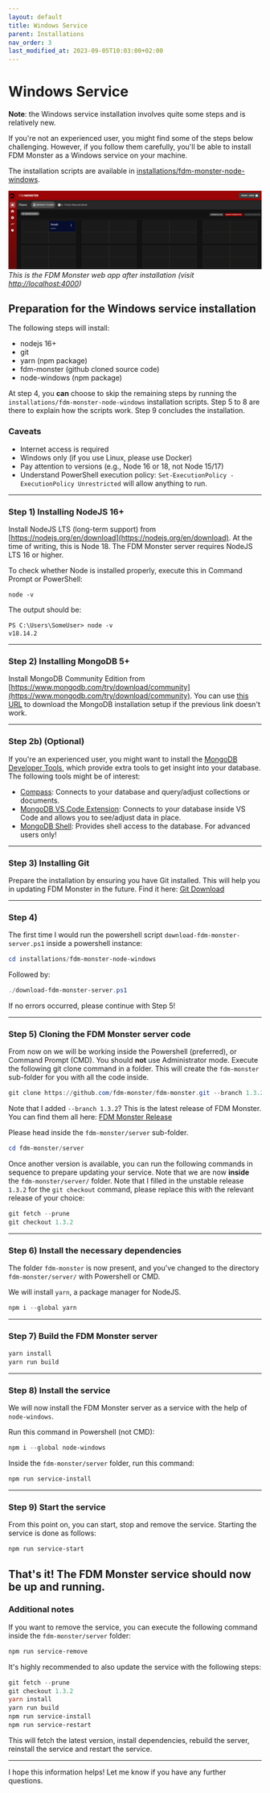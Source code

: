```yaml
---
layout: default
title: Windows Service
parent: Installations
nav_order: 3
last_modified_at: 2023-09-05T10:03:00+02:00
---
```


# Windows Service

**Note**: the Windows service installation involves quite some steps and is relatively new.

If you're not an experienced user, you might find some of the steps below challenging. However, if you follow them carefully, you'll be able to install FDM Monster as a Windows service on your machine. 

The installation scripts are available in [installations/fdm-monster-node-windows](../../installations/fdm-monster-node-windows).

![Image](../images/server-running.png)
*This is the FDM Monster web app after installation (visit [http://localhost:4000](http://localhost:4000))*

## Preparation for the Windows service installation

The following steps will install:

- nodejs 16+
- git
- yarn (npm package)
- fdm-monster (github cloned source code)
- node-windows (npm package)

At step 4, you **can** choose to skip the remaining steps by running the `installations/fdm-monster-node-windows` installation scripts. Step 5 to 8 are there to explain how the scripts work. Step 9 concludes the installation.

### Caveats

- Internet access is required
- Windows only (if you use Linux, please use Docker)
- Pay attention to versions (e.g., Node 16 or 18, not Node 15/17)
- Understand PowerShell execution policy: `Set-ExecutionPolicy -ExecutionPolicy Unrestricted` will allow anything to run.
---
### Step 1) Installing NodeJS 16+

Install NodeJS LTS (long-term support) from [https://nodejs.org/en/download](https://nodejs.org/en/download). At the time of writing, this is Node 18. The FDM Monster server requires NodeJS LTS 16 or higher.

To check whether Node is installed properly, execute this in Command Prompt or PowerShell:

```
node -v
```

The output should be:
```
PS C:\Users\SomeUser> node -v
v18.14.2
```
---
### Step 2) Installing MongoDB 5+

Install MongoDB Community Edition from [https://www.mongodb.com/try/download/community](https://www.mongodb.com/try/download/community). You can use [this URL](https://fastdl.mongodb.org/windows/mongodb-windows-x86_64-6.0.5-signed.msi) to download the MongoDB installation setup if the previous link doesn't work.

---
### Step 2b) (Optional)

If you're an experienced user, you might want to install the [MongoDB Developer Tools](https://www.mongodb.com/developer-tools), which provide extra tools to get insight into your database. The following tools might be of interest:

- [Compass](https://www.mongodb.com/products/compass): Connects to your database and query/adjust collections or documents.
- [MongoDB VS Code Extension](https://www.mongodb.com/products/vs-code): Connects to your database inside VS Code and allows you to see/adjust data in place.
- [MongoDB Shell](https://www.mongodb.com/products/shell): Provides shell access to the database. For advanced users only!
---
### Step 3) Installing Git

Prepare the installation by ensuring you have Git installed. This will help you in updating FDM Monster in the future. Find it here: [Git Download](https://git-scm.com/downloads)


---

### Step 4)
The first time I would run the powershell script `download-fdm-monster-server.ps1` inside a powershell instance:

```powershell
cd installations/fdm-monster-node-windows
```
Followed by:
```powershell
./download-fdm-monster-server.ps1
```
If no errors occurred, please continue with Step 5!

---
### Step 5) Cloning the FDM Monster server code
From now on we will be working inside the Powershell (preferred), or Command Prompt (CMD). You should **not** use Administrator mode. 
Execute the following git clone command in a folder. This will create the `fdm-monster` sub-folder for you with all the code inside.

```powershell
git clone https://github.com/fdm-monster/fdm-monster.git --branch 1.3.2
```

Note that I added `--branch 1.3.2`? This is the latest release of FDM Monster. You can find them all here:
[FDM Monster Release](https://github.com/fdm-monster/fdm-monster/releases)

Please head inside the `fdm-monster/server` sub-folder.

```powershell
cd fdm-monster/server
```

Once another version is available, you can run the following commands in sequence to prepare updating your service. 
Note that we are now **inside** the `fdm-monster/server/` folder.
Note that I filled in the unstable release `1.3.2` for the `git checkout` command, please replace this with the relevant release of your choice:

```powershell
git fetch --prune
git checkout 1.3.2
```
---
### Step 6) Install the necessary dependencies
The folder `fdm-monster` is now present, and you've changed to the directory `fdm-monster/server/` with Powershell or CMD.

We will install `yarn`, a package manager for NodeJS.
```powershell
npm i --global yarn
```
---
### Step 7) Build the FDM Monster server
```powershell
yarn install
yarn run build
```
---
### Step 8) Install the service
We will now install the FDM Monster server as a service with the help of `node-windows`.

Run this command in Powershell (not CMD):
```powershell
npm i --global node-windows
```

Inside the `fdm-monster/server` folder, run this command:
```powershell
npm run service-install
```
---
### Step 9) Start the service
From this point on, you can start, stop and remove the service. Starting the service is done as follows:
```powershell
npm run service-start
```

That's it! The FDM Monster service should now be up and running.
---
### Additional notes
If you want to remove the service, you can execute the following command inside the `fdm-monster/server` folder:
```powershell
npm run service-remove
```

It's highly recommended to also update the service with the following steps:
```powershell
git fetch --prune
git checkout 1.3.2
yarn install
yarn run build
npm run service-install
npm run service-restart
```

This will fetch the latest version, install dependencies, rebuild the server, reinstall the service and restart the service.

---

I hope this information helps! Let me know if you have any further questions.

